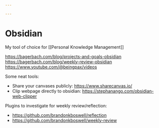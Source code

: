 ```yaml
---

---
```

# Obsidian

My tool of choice for [[Personal Knowledge Management]]



https://bagerbach.com/blog/projects-and-goals-obsidian
https://bagerbach.com/blog/weekly-review-obsidian
https://www.youtube.com/@beingpax/videos

Some neat tools:
- Share your canvases publicly: https://www.sharecanvas.io/
- Clip webpage directly to obsidian: https://stephanango.com/obsidian-web-clipper

Plugins to investigate for weekly review/reflection:
- https://github.com/brandonkboswell/reflection
- https://github.com/brandonkboswell/weekly-review